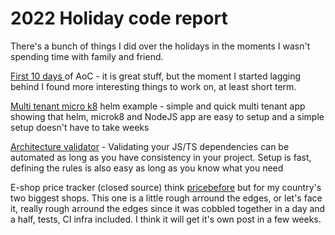 # 2022 Holiday code report

There's a bunch of things I did over the holidays in the moments I wasn't spending time with family and friend.

[First 10 days ](https://github.com/stanimirovv/code-trove/tree/main/advent-of-code-2022)of AoC - it is great stuff, but the moment I started lagging behind I found more interesting things to work on, at least short term.&#x20;

[Multi tenant micro k8](https://github.com/Sprinting-Software/multi-tenant-k8) helm example - simple and quick multi tenant app showing that helm, microk8 and NodeJS app are easy to setup and a simple setup doesn't have to take weeks

[Architecture validator](https://github.com/Sprinting-Software/architecture-validation-primer) - Validating your JS/TS dependencies can be automated as long as you have consistency in your project. Setup is fast, defining the rules is also easy as long as you know what you need

E-shop price tracker (closed source) think [pricebefore](https://www.pricebefore.com/redragon-k509-rgb-pc-gaming-keyboard-104-key-quiet-low-m79798.html) but for my country's two biggest shops. This one is a little rough arround the edges, or let's face it, really rough arround the edges since it was cobbled together in a day and a half, tests, CI infra included. I think it will get it's own post in a few weeks.
